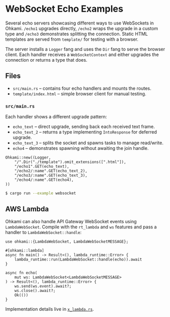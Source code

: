 # WebSocket Echo Examples

Several echo servers showcasing different ways to use WebSockets in Ohkami.
`/echo1` upgrades directly, `/echo2` wraps the upgrade in a custom type and
`/echo3` demonstrates splitting the connection.  Static HTML templates are served
from `template/` for testing with a browser.

The server installs a `Logger` fang and uses the `Dir` fang to serve the
browser client. Each handler receives a `WebSocketContext` and either upgrades
the connection or returns a type that does.

## Files

- `src/main.rs` – contains four echo handlers and mounts the routes.
- `template/index.html` – simple browser client for manual testing.

### `src/main.rs`

Each handler shows a different upgrade pattern:

- `echo_text` – direct upgrade, sending back each received text frame.
- `echo_text_2` – returns a type implementing `IntoResponse` for deferred upgrade.
- `echo_text_3` – splits the socket and spawns tasks to manage read/write.
- `echo4` – demonstrates spawning without awaiting the join handle.

```rust,ignore
Ohkami::new((Logger,
    "/".Dir("./template").omit_extensions([".html"]),
    "/echo1".GET(echo_text),
    "/echo2/:name".GET(echo_text_2),
    "/echo3/:name".GET(echo_text_3),
    "/echo4/:name".GET(echo4),
))
```

```bash
$ cargo run --example websocket
```

## AWS Lambda

Ohkami can also handle API Gateway WebSocket events using `LambdaWebSocket`.
Compile with the `rt_lambda` and `ws` features and pass a handler to
`LambdaWebSocket::handle`:

```rust,no_run
use ohkami::{LambdaWebSocket, LambdaWebSocketMESSAGE};

#[ohkami::lambda]
async fn main() -> Result<(), lambda_runtime::Error> {
    lambda_runtime::run(LambdaWebSocket::handle(echo)).await
}

async fn echo(
    mut ws: LambdaWebSocket<LambdaWebSocketMESSAGE>
) -> Result<(), lambda_runtime::Error> {
    ws.send(ws.event).await?;
    ws.close().await?;
    Ok(())
}
```

Implementation details live in
[`x_lambda.rs`](../../ohkami-0.24/ohkami/src/x_lambda.rs).
